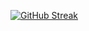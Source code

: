 [![GitHub Streak](https://streak-stats.demolab.com?user=milan-ciganovic&theme=midnight-purple&exclude_days=Sun%2CSat)](https://git.io/streak-stats)
